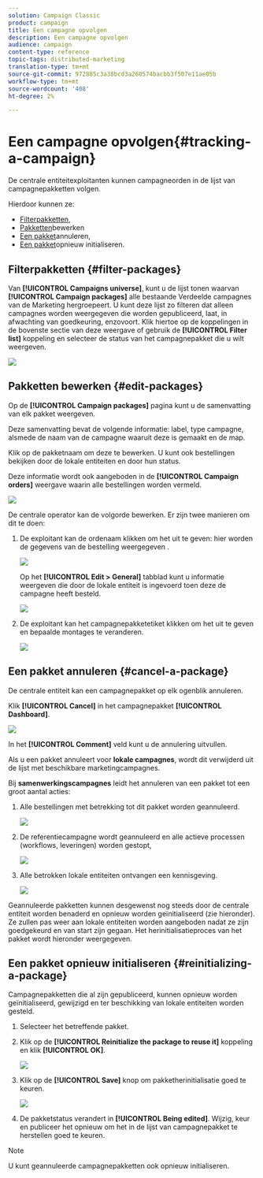 ```yaml
---
solution: Campaign Classic
product: campaign
title: Een campagne opvolgen
description: Een campagne opvolgen
audience: campaign
content-type: reference
topic-tags: distributed-marketing
translation-type: tm+mt
source-git-commit: 972885c3a38bcd3a260574bacbb3f507e11ae05b
workflow-type: tm+mt
source-wordcount: '408'
ht-degree: 2%

---
```



# Een campagne opvolgen{#tracking-a-campaign}

De centrale entiteitexploitanten kunnen campagneorden in de lijst van campagnepakketten volgen.

Hierdoor kunnen ze:

* [Filterpakketten](#filter-packages),
* [Pakketten](#edit-packages)bewerken
* [Een pakket](#cancel-a-package)annuleren,
* [Een pakket](#reinitializing-a-package)opnieuw initialiseren.

## Filterpakketten {#filter-packages}

Van **[!UICONTROL Campaigns universe]**, kunt u de lijst tonen waarvan **[!UICONTROL Campaign packages]** alle bestaande Verdeelde campagnes van de Marketing hergroepeert. U kunt deze lijst zo filteren dat alleen campagnes worden weergegeven die worden gepubliceerd, laat, in afwachting van goedkeuring, enzovoort. Klik hiertoe op de koppelingen in de bovenste sectie van deze weergave of gebruik de **[!UICONTROL Filter list]** koppeling en selecteer de status van het campagnepakket die u wilt weergeven.

![](assets/mkg_dist_catalog_filter.png)

## Pakketten bewerken {#edit-packages}

Op de **[!UICONTROL Campaign packages]** pagina kunt u de samenvatting van elk pakket weergeven.

Deze samenvatting bevat de volgende informatie: label, type campagne, alsmede de naam van de campagne waaruit deze is gemaakt en de map.

Klik op de pakketnaam om deze te bewerken. U kunt ook bestellingen bekijken door de lokale entiteiten en door hun status.

Deze informatie wordt ook aangeboden in de **[!UICONTROL Campaign orders]** weergave waarin alle bestellingen worden vermeld.

![](assets/mkg_dist_catalog_op_command_details.png)

De centrale operator kan de volgorde bewerken. Er zijn twee manieren om dit te doen:

1. De exploitant kan de ordenaam klikken om het uit te geven: hier worden de gegevens van de bestelling weergegeven .

   ![](assets/mkg_dist_catalog_op_command_edit1.png)

   Op het **[!UICONTROL Edit > General]** tabblad kunt u informatie weergeven die door de lokale entiteit is ingevoerd toen deze de campagne heeft besteld.

   ![](assets/mkg_dist_catalog_op_command_edit1a.png)

1. De exploitant kan het campagnepakketetiket klikken om het uit te geven en bepaalde montages te veranderen.

   ![](assets/mkg_dist_catalog_op_command_edit2.png)

## Een pakket annuleren {#cancel-a-package}

De centrale entiteit kan een campagnepakket op elk ogenblik annuleren.

Klik **[!UICONTROL Cancel]** in het campagnepakket **[!UICONTROL Dashboard]**.

![](assets/mkg_dist_cancel_op_from_dashboard.png)

In het **[!UICONTROL Comment]** veld kunt u de annulering uitvullen.

Als u een pakket annuleert voor **lokale campagnes**, wordt dit verwijderd uit de lijst met beschikbare marketingcampagnes.

Bij **samenwerkingscampagnes** leidt het annuleren van een pakket tot een groot aantal acties:

1. Alle bestellingen met betrekking tot dit pakket worden geannuleerd.

   ![](assets/mkg_dist_mutual_op_cancelled.png)

1. De referentiecampagne wordt geannuleerd en alle actieve processen (workflows, leveringen) worden gestopt,

   ![](assets/mkg_dist_mutual_op_cancelled1.png)

1. Alle betrokken lokale entiteiten ontvangen een kennisgeving.

   ![](assets/mkg_dist_mutual_op_cancelled2.png)

Geannuleerde pakketten kunnen desgewenst nog steeds door de centrale entiteit worden benaderd en opnieuw worden geïnitialiseerd (zie hieronder). Ze zullen pas weer aan lokale entiteiten worden aangeboden nadat ze zijn goedgekeurd en van start zijn gegaan. Het herinitialisatieproces van het pakket wordt hieronder weergegeven.

## Een pakket opnieuw initialiseren {#reinitializing-a-package}

Campagnepakketten die al zijn gepubliceerd, kunnen opnieuw worden geïnitialiseerd, gewijzigd en ter beschikking van lokale entiteiten worden gesteld.

1. Selecteer het betreffende pakket.
1. Klik op de **[!UICONTROL Reinitialize the package to reuse it]** koppeling en klik **[!UICONTROL OK]**.

   ![](assets/mkg_dist_mutual_op_reinit.png)

1. Klik op de **[!UICONTROL Save]** knop om pakketherinitialisatie goed te keuren.

   ![](assets/mkg_dist_mutual_op_reinit2.png)

1. De pakketstatus verandert in **[!UICONTROL Being edited]**. Wijzig, keur en publiceer het opnieuw om het in de lijst van campagnepakket te herstellen goed te keuren.

>[!NOTE]
>
>U kunt geannuleerde campagnepakketten ook opnieuw initialiseren.

